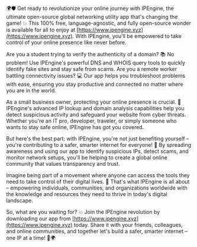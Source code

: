 🌍🛡️ Get ready to revolutionize your online journey with IPEngine, the ultimate open-source global networking utility app that's changing the game! 💥 This 100% free, language-agnostic, and fully open-source wonder is available for all to enjoy at [https://www.ipengine.xyz](https://www.ipengine.xyz). With IPEngine, you'll be empowered to take control of your online presence like never before.

Are you a student trying to verify the authenticity of a domain? 📚 No problem! Use IPEngine's powerful DNS and WHOIS query tools to quickly identify fake sites and stay safe from scams. Are you a remote worker battling connectivity issues? 💻 Our app helps you troubleshoot problems with ease, ensuring you stay productive and connected no matter where you are in the world.

As a small business owner, protecting your online presence is crucial. 🏢 IPEngine's advanced IP lookup and domain analysis capabilities help you detect suspicious activity and safeguard your website from cyber threats. Whether you're an IT pro, developer, traveler, or simply someone who wants to stay safe online, IPEngine has got you covered.

But here's the best part: with IPEngine, you're not just benefiting yourself – you're contributing to a safer, smarter internet for everyone! 🌟 By spreading awareness and using our app to identify suspicious IPs, detect scams, and monitor network setups, you'll be helping to create a global online community that values transparency and trust.

Imagine being part of a movement where anyone can access the tools they need to take control of their digital lives. 🌈 That's what IPEngine is all about – empowering individuals, communities, and organizations worldwide with the knowledge and resources they need to thrive in today's digital landscape.

So, what are you waiting for? 💥 Join the IPEngine revolution by downloading our app from [https://www.ipengine.xyz](https://www.ipengine.xyz) today. Share it with your friends, colleagues, and online communities, and together let's build a safer, smarter internet – one IP at a time! 🚀🌍
